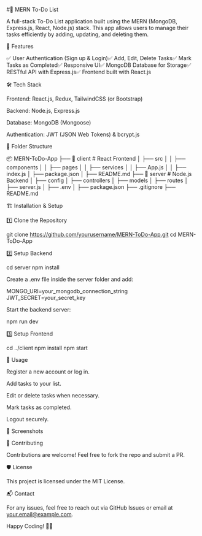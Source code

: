 #📌 MERN To-Do List

A full-stack To-Do List application built using the MERN (MongoDB, Express.js, React, Node.js) stack. This app allows users to manage their tasks efficiently by adding, updating, and deleting them.

🚀 Features

✅ User Authentication (Sign up & Login)✅ Add, Edit, Delete Tasks✅ Mark Tasks as Completed✅ Responsive UI✅ MongoDB Database for Storage✅ RESTful API with Express.js✅ Frontend built with React.js

🛠️ Tech Stack

Frontend: React.js, Redux, TailwindCSS (or Bootstrap)

Backend: Node.js, Express.js

Database: MongoDB (Mongoose)

Authentication: JWT (JSON Web Tokens) & bcrypt.js

📂 Folder Structure

📦 MERN-ToDo-App
├── 📂 client          # React Frontend
│   ├── src
│   │   ├── components
│   │   ├── pages
│   │   ├── services
│   │   ├── App.js
│   │   ├── index.js
│   ├── package.json
│   ├── README.md
├── 📂 server          # Node.js Backend
│   ├── config
│   ├── controllers
│   ├── models
│   ├── routes
│   ├── server.js
│   ├── .env
│   ├── package.json
├── .gitignore
├── README.md

🏗️ Installation & Setup

1️⃣ Clone the Repository

git clone https://github.com/yourusername/MERN-ToDo-App.git
cd MERN-ToDo-App

2️⃣ Setup Backend

cd server
npm install

Create a .env file inside the server folder and add:

MONGO_URI=your_mongodb_connection_string
JWT_SECRET=your_secret_key

Start the backend server:

npm run dev

3️⃣ Setup Frontend

cd ../client
npm install
npm start

🚀 Usage

Register a new account or log in.

Add tasks to your list.

Edit or delete tasks when necessary.

Mark tasks as completed.

Logout securely.

📸 Screenshots



🤝 Contributing

Contributions are welcome! Feel free to fork the repo and submit a PR.

🛡️ License

This project is licensed under the MIT License.

📬 Contact

For any issues, feel free to reach out via GitHub Issues or email at your.email@example.com.

Happy Coding! 🚀🎉


